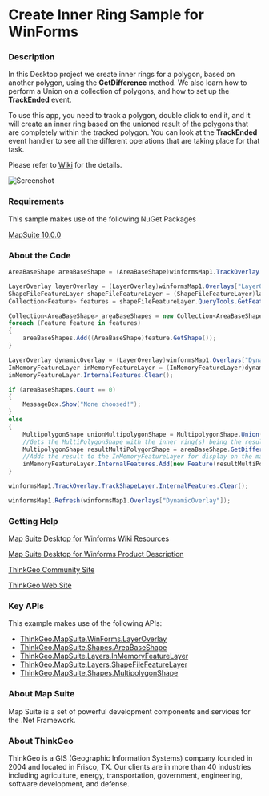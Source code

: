 # Create Inner Ring Sample for WinForms

### Description
In this Desktop project we create inner rings for a polygon, based on another polygon, using the **GetDifference** method. We also learn how to perform a Union on a collection of polygons, and how to set up the **TrackEnded** event.

To use this app, you need to track a polygon, double click to end it, and it will create an inner ring based on the unioned result of the polygons that are completely within the tracked polygon. You can look at the **TrackEnded** event handler to see all the different operations that are taking place for that task.

Please refer to [Wiki](http://wiki.thinkgeo.com/wiki/map_suite_desktop_for_winforms) for the details.

![Screenshot](https://gitlab.com/thinkgeo/public/thinkgeo-desktop-maps/-/raw/support/v10/samples/winforms/CreateInnerRingSample/Screenshot.gif)

### Requirements
This sample makes use of the following NuGet Packages

[MapSuite 10.0.0](https://www.nuget.org/packages?q=ThinkGeo)

### About the Code
```csharp
AreaBaseShape areaBaseShape = (AreaBaseShape)winformsMap1.TrackOverlay.TrackShapeLayer.InternalFeatures[0].GetShape();

LayerOverlay layerOverlay = (LayerOverlay)winformsMap1.Overlays["LayerOverlay"];
ShapeFileFeatureLayer shapeFileFeatureLayer = (ShapeFileFeatureLayer)layerOverlay.Layers["CountiesLayer"];
Collection<Feature> features = shapeFileFeatureLayer.QueryTools.GetFeaturesWithin(areaBaseShape, ReturningColumnsType.NoColumns);

Collection<AreaBaseShape> areaBaseShapes = new Collection<AreaBaseShape>();
foreach (Feature feature in features)
{
    areaBaseShapes.Add((AreaBaseShape)feature.GetShape());
}

LayerOverlay dynamicOverlay = (LayerOverlay)winformsMap1.Overlays["DynamicOverlay"];
InMemoryFeatureLayer inMemoryFeatureLayer = (InMemoryFeatureLayer)dynamicOverlay.Layers["DynamicLayer"];
inMemoryFeatureLayer.InternalFeatures.Clear();

if (areaBaseShapes.Count == 0)
{
    MessageBox.Show("None choosed!");
}
else
{
    MultipolygonShape unionMultipolygonShape = MultipolygonShape.Union(areaBaseShapes);
    //Gets the MultiPolygonShape with the inner ring(s) being the result of the Union of the selected shapes.
    MultipolygonShape resultMultiPolygonShape = areaBaseShape.GetDifference(unionMultipolygonShape);
    //Adds the result to the InMemoryFeatureLayer for display on the map.
    inMemoryFeatureLayer.InternalFeatures.Add(new Feature(resultMultiPolygonShape));
}

winformsMap1.TrackOverlay.TrackShapeLayer.InternalFeatures.Clear();

winformsMap1.Refresh(winformsMap1.Overlays["DynamicOverlay"]);
```

### Getting Help

[Map Suite Desktop for Winforms Wiki Resources](http://wiki.thinkgeo.com/wiki/map_suite_desktop_for_winforms)

[Map Suite Desktop for Winforms Product Description](https://thinkgeo.com/ui-controls#desktop-platforms)

[ThinkGeo Community Site](http://community.thinkgeo.com/)

[ThinkGeo Web Site](http://www.thinkgeo.com)

### Key APIs
This example makes use of the following APIs:

- [ThinkGeo.MapSuite.WinForms.LayerOverlay](http://wiki.thinkgeo.com/wiki/api/thinkgeo.mapsuite.winforms.layeroverlay)
- [ThinkGeo.MapSuite.Shapes.AreaBaseShape](http://wiki.thinkgeo.com/wiki/api/thinkgeo.mapsuite.shapes.areabaseshape)
- [ThinkGeo.MapSuite.Layers.InMemoryFeatureLayer](http://wiki.thinkgeo.com/wiki/api/thinkgeo.mapsuite.layers.inmemoryfeaturelayer)
- [ThinkGeo.MapSuite.Layers.ShapeFileFeatureLayer](http://wiki.thinkgeo.com/wiki/api/thinkgeo.mapsuite.layers.shapefilefeaturelayer)
- [ThinkGeo.MapSuite.Shapes.MultipolygonShape](http://wiki.thinkgeo.com/wiki/api/thinkgeo.mapsuite.shapes.multipolygonshape)

### About Map Suite
Map Suite is a set of powerful development components and services for the .Net Framework.

### About ThinkGeo
ThinkGeo is a GIS (Geographic Information Systems) company founded in 2004 and located in Frisco, TX. Our clients are in more than 40 industries including agriculture, energy, transportation, government, engineering, software development, and defense.
